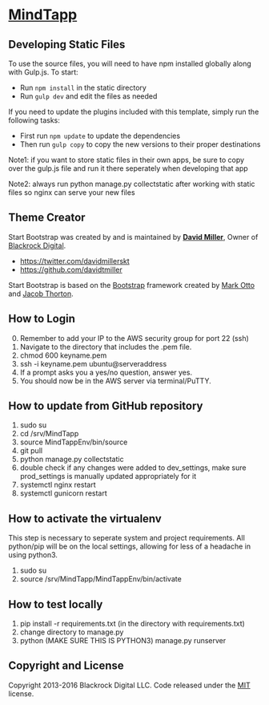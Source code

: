 # [MindTapp](http://mindtapp.com/)

## Developing Static Files

To use the source files, you will need to have npm installed globally along with Gulp.js. To start:
* Run `npm install` in the static directory
* Run `gulp dev` and edit the files as needed

If you need to update the plugins included with this template, simply run the following tasks:
* First run `npm update` to update the dependencies
* Then run `gulp copy` to copy the new versions to their proper destinations

Note1: if you want to store static files in their own apps, be sure to copy over the gulp.js file and run it there seperately when developing that app

Note2: always run python manage.py collectstatic after working with static files so nginx can serve your new files

## Theme Creator

Start Bootstrap was created by and is maintained by **[David Miller](http://davidmiller.io/)**, Owner of [Blackrock Digital](http://blackrockdigital.io/).

* https://twitter.com/davidmillerskt
* https://github.com/davidtmiller

Start Bootstrap is based on the [Bootstrap](http://getbootstrap.com/) framework created by [Mark Otto](https://twitter.com/mdo) and [Jacob Thorton](https://twitter.com/fat).

## How to Login

0. Remember to add your IP to the AWS security group for port 22 (ssh)
1. Navigate to the directory that includes the .pem file.
2. chmod 600 keyname.pem  
3. ssh -i keyname.pem ubuntu@serveraddress
4. If a prompt asks you a yes/no question, answer yes.  
5. You should now be in the AWS server via terminal/PuTTY.

## How to update from GitHub repository

1. sudo su
2. cd /srv/MindTapp
3. source MindTappEnv/bin/source
4. git pull
5. python manage.py collectstatic
6. double check if any changes were added to dev_settings, make sure prod_settings is manually updated appropriately for it
7. systemctl nginx restart
8. systemctl gunicorn restart

## How to activate the virtualenv

This step is necessary to seperate system and project requirements. All python/pip will be on the local settings, allowing for less of a headache in using python3.
1. sudo su
2. source /srv/MindTapp/MindTappEnv/bin/activate

## How to test locally
1. pip install -r requirements.txt (in the directory with requirements.txt)
2. change directory to manage.py
3. python (MAKE SURE THIS IS PYTHON3) manage.py runserver

## Copyright and License

Copyright 2013-2016 Blackrock Digital LLC. Code released under the [MIT](https://github.com/BlackrockDigital/startbootstrap-agency/blob/gh-pages/LICENSE) license.
